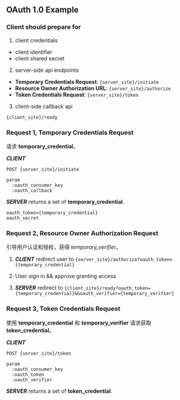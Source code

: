 ## OAuth 1.0 Example

### Client should prepare for

1. client credentials

  + client identifier
  + client shared secret

2. server-side api endpoints

  + **Temporary Credentials Request**: `{server_site}/initiate`
  + **Resource Owner Authorization URL**: `{server_site}/authorize`
  + **Token Credentials Request**: `{server_site}/token`

3. client-side callback api

  `{client_site}/ready`

### Request 1, Temporary Credentials Request

请求 **temporary_credential**。

***CLIENT***

```
POST {server_site}/initiate

param
  :oauth_consumer_key
  :oauth_callback
```

***SERVER*** returns a set of **temporary_credential**.

```
oauth_token={temporary_credential}
oauth_secret
```

### Request 2, Resource Owner Authorization Request

引导用户认证和授权，获得 *temporary_verifier*。

1. ***CLIENT*** redirect user to `{server_site}/authorize?oauth_token={temporary_credential}`

2. User sign in && approve granting access

3. ***SERVER*** redirect to `{client_site}/ready?oauth_token={temporary_credential}&&oauth_verifier={temporary_verifier}`

### Request 3, Token Credentials Request

使用 **temporary_credential** 和 **temporary_verifier** 请求获取 **token_credential**。

***CLIENT***

```
POST {server_site}/token

param
  :oauth_consumer_key
  :oauth_token
  :oauth_verifier
```

***SERVER*** returns a set of **token_credential**.


